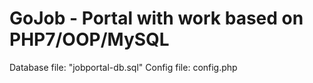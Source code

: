 # GoJob - Portal with work based on PHP7/OOP/MySQL
Database file: "jobportal-db.sql"
Config file: config.php
